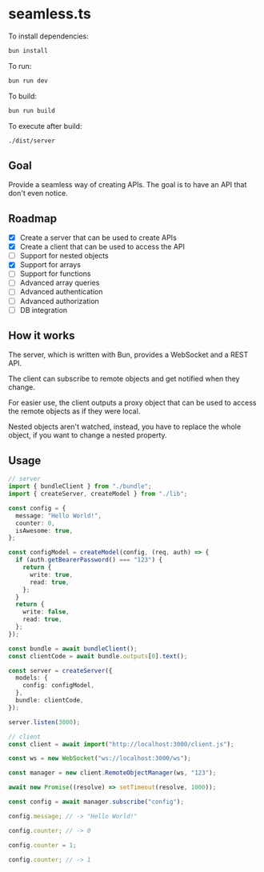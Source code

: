 # seamless.ts

To install dependencies:

```bash
bun install
```

To run:

```bash
bun run dev
```

To build:

```bash
bun run build
```

To execute after build:

```bash
./dist/server
```

## Goal

Provide a seamless way of creating APIs. The goal is to have an API that don't even notice.

## Roadmap

- [x] Create a server that can be used to create APIs
- [x] Create a client that can be used to access the API
- [ ] Support for nested objects
- [x] Support for arrays
- [ ] Support for functions
- [ ] Advanced array queries
- [ ] Advanced authentication
- [ ] Advanced authorization
- [ ] DB integration

## How it works

The server, which is written with Bun, provides a WebSocket and a REST API.

The client can subscribe to remote objects and get notified when they change.

For easier use, the client outputs a proxy object that can be used to access the remote objects as if they were local.

Nested objects aren't watched, instead, you have to replace the whole object, if you want to change a nested property.

## Usage

```ts
// server
import { bundleClient } from "./bundle";
import { createServer, createModel } from "./lib";

const config = {
  message: "Hello World!",
  counter: 0,
  isAwesome: true,
};

const configModel = createModel(config, (req, auth) => {
  if (auth.getBearerPassword() === "123") {
    return {
      write: true,
      read: true,
    };
  }
  return {
    write: false,
    read: true,
  };
});

const bundle = await bundleClient();
const clientCode = await bundle.outputs[0].text();

const server = createServer({
  models: {
    config: configModel,
  },
  bundle: clientCode,
});

server.listen(3000);
```

```ts
// client
const client = await import("http://localhost:3000/client.js");

const ws = new WebSocket("ws://localhost:3000/ws");

const manager = new client.RemoteObjectManager(ws, "123");

await new Promise((resolve) => setTimeout(resolve, 1000));

const config = await manager.subscribe("config");

config.message; // -> "Hello World!"

config.counter; // -> 0

config.counter = 1;

config.counter; // -> 1
```
